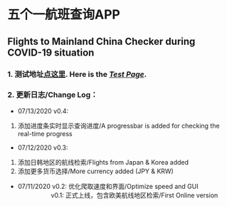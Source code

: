 # 五个一航班查询APP
## Flights to Mainland China Checker during COVID-19 situation

### 1. 测试地址[点这里](http://app.vincentc.us). Here is the *[Test Page](http://app.vincentc.us)*.
### 2. 更新日志/Change Log：
* 07/13/2020 v0.4: 
1. 添加进度条实时显示查询进度/A progressbar is added for checking the real-time progress

* 07/12/2020 v0.3: 
1. 添加日韩地区的航线检索/Flights from Japan & Korea added
2. 添加更多货币选择/More currency added (JPY & KRW)

* 07/11/2020 v0.2: 优化爬取速度和界面/Optimize speed and GUI  
&emsp;&emsp;&emsp;&emsp;&emsp; v0.1: 正式上线，包含欧美航线地区检索/First Online version
      
